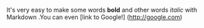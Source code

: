 It's very easy to make some words **bold** and other words *italic* with Markdown .You can even [link to Google!] (http://google.com)
